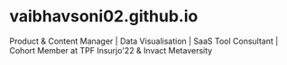 # vaibhavsoni02.github.io
Product &amp; Content Manager | Data Visualisation | SaaS Tool Consultant | Cohort Member at TPF Insurjo'22 &amp; Invact Metaversity
